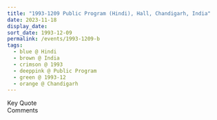 ```yaml
---
title: "1993-1209 Public Program (Hindi), Hall, Chandigarh, India"
date: 2023-11-18
display_date: 
sort_date: 1993-12-09
permalink: /events/1993-1209-b
tags:
  - blue @ Hindi
  - brown @ India
  - crimson @ 1993
  - deeppink @ Public Program
  - green @ 1993-12
  - orange @ Chandigarh
---
```


<wave-list>
  <list-title color="green" width="75">Key Quote</list-title>
  <list-item color="BlanchedAlmond"  width="200"></list-item>
  <list-item color="Lavender"></list-item>
  <list-item color="BlanchedAlmond"></list-item>
</wave-list>

<br>

<wave-list>
  <list-title color="green" width="75">Comments</list-title>
  <list-item color="BlanchedAlmond"  width="200"></list-item>
  <list-item color="Lavender"></list-item>
  <list-item color="BlanchedAlmond"></list-item>
</wave-list>